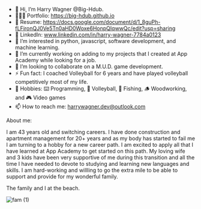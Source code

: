 - 👋 Hi, I’m Harry Wagner @Big-Hdub.
- 👨🏼‍💻 Portfolio: https://big-hdub.github.io
- 📜 Resume: https://docs.google.com/document/d/1_8guPh-fLFironQJ0Ve5Tn0aHD0Woxe6HonpQIqwwQc/edit?usp=sharing
- 🔗 LinkedIn: www.linkedin.com/in/harry-wagner-7784a0123
- 👀 I’m interested in python, javascript, software development, and machine learning.
- 🌱 I’m currently working on adding to my projects that I created at App Academy while looking for a job.
- 💞️ I’m looking to collaborate on a M.U.D. game development.
- ⚡ Fun fact: I coached Volleyball for 6 years and have played volleyball competitively most of my life.
- 🏓 Hobbies: ⌨️ Programming, 🏐 Volleyball, 🎣 Fishing, 🪵 Woodworking, and 🎮 Video games
- 📫 How to reach me: harrywagner.dev@outlook.com

About me:

  I am 43 years old and switching careers.  I have done construction and apartment management for 20+ years and as my body has started to fail me I am turning to a hobby for a new career path.  I am excited to apply all that I have learned at App Academy to get started on this path.  My loving wife and 3 kids have been very supportive of me during this transition and all the time I have needed to devote to studying and learning new languages and skills.  I am hard-working and willling to go the extra mile to be able to support and provide for my wonderful family.

The family and I at the beach.

![fam (1)](https://github.com/user-attachments/assets/f4407ebe-06f4-408e-8ba0-94c500befcb9)

<!---
Big-Hdub/Big-Hdub is a ✨ special ✨ repository because its `README.md` (this file) appears on your GitHub profile.
You can click the Preview link to take a look at your changes.
--->
